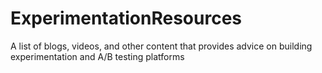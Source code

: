# ExperimentationResources
A list of blogs, videos, and other content that provides advice on building experimentation and A/B testing platforms
